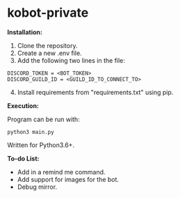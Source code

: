 # kobot-private

**Installation:**
1. Clone the repository.
2. Create a new .env file.
3. Add the following two lines in the file:
```
DISCORD_TOKEN = <BOT_TOKEN> 
DISCORD_GUILD_ID = <GUILD_ID_TO_CONNECT_TO>
```
4. Install requirements from "requirements.txt" using pip.

**Execution:**

Program can be run with:

```
python3 main.py
```

Written for Python3.6+.

**To-do List:**
* Add in a remind me command.
* Add support for images for the bot.
* Debug mirror.
